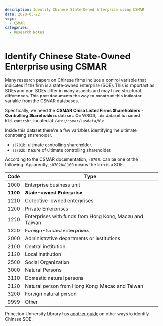 ```yaml
---
description: Identify Chinese State-Owned Enterprise using CSMAR
date: 2020-05-22
tags:
  - CSMAR
categories:
  - Research Notes
---
```


# Identify Chinese State-Owned Enterprise using CSMAR

Many research papers on Chinese firms include a control variable that indicates if the firm is a state-owned enterprise (SOE). This is important as SOEs and non-SOEs differ in many aspects and may have structural differences. This post documents the way to construct this indicator variable from the CSMAR databases. 

<!-- more -->

Specifically, we need the **CSMAR China Listed Firms Shareholders - Controlling Shareholders** dataset. On WRDS, this dataset is named `hld_contrshr`, located at `/wrds/csmar/sasdata/hld`.

Inside this dataset there're a few variables identifying the ultimate controlling shareholder.

- `s0701b`: ultimate controlling shareholder.
- `s0702b`: nature of ultimate controlling shareholder.

According to the CSMAR documentation, `s0702b` can be one of the following. Apparently, `s0702b=1100` means the firm is a SOE.

| Code     | Type                                                    |
| -------- | ------------------------------------------------------- |
| 1000     | Enterprise business unit                                |
| **1100** | **State-owned Enterprise**                              |
| 1210     | Collective-owned enterprises                            |
| 1200     | Private Enterprises                                     |
| 1220     | Enterprises with funds from Hong Kong, Macau and Taiwan |
| 1230     | Foreign-funded enterprises                              |
| 2000     | Administrative departments or institutions              |
| 2100     | Central institution                                     |
| 2120     | Local institution                                       |
| 2500     | Social Organization                                     |
| 3000     | Natural Persons                                         |
| 3110     | Domestic natural persons                                |
| 3120     | Natural person from Hong Kong, Macao and Taiwan         |
| 3200     | Foreign natural person                                  |
| 9999     | Other                                                   |

Princeton University Library has [another guide](https://faq.library.princeton.edu/econ/faq/11458) on other ways to identify Chinese SOE.
